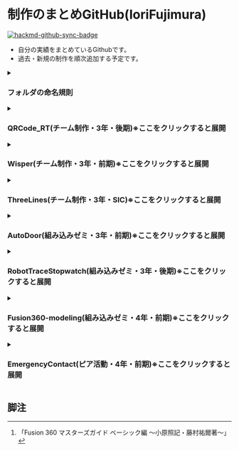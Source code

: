 # 制作のまとめGitHub(IoriFujimura)

[![hackmd-github-sync-badge](https://hackmd.io/S2YPlCf6Skm6G75rnTZXmA/badge)](https://hackmd.io/S2YPlCf6Skm6G75rnTZXmA)

* 自分の実績をまとめているGithubです。
* 過去・新規の制作を順次追加する予定です。

<details>
<summary>

### フォルダの命名規則
</summary>

* 分類
  - Peer: ピア活動<br>※ピア活動とは後輩の授業にチューターの学生が参加して先生の手が足りない状況をサポートすること
  - Team: チーム制作
  - Zemi: 組込系ゼミ
* 学年
  - #3: ３年次
  - #4: ４年次
  - SIC: SIC<br>※SICとはECCで夏休み2週間かけて行うチーム制作のこと
* 時期
  - B4: 前期（4~9月頃）
  - AFT: 後期（10~3月頃）
* 名前
  - _<作品名>: アンダーバーの後に作品名
</details>


<details>
<summary>
 
### QRCode_RT(チーム制作・3年・後期)※ここをクリックすると展開
</summary>

* QRコードを読み取って翻訳するアプリです。
* 文字の読み取りは画像認識(OCR)で行うことが可能になりました。ただ、OCRには文章が斜めや歪んでいるとき、文字が欠損しているときに読み取ることができないという問題がありました。
* そこで、問題に対応できるQRコードに情報をデータとして受け渡すことで解決しようと試みた制作です。<br>

使用例）：
  * 看板や広告にQRコードを添えることで外国の方でも「QRCode_RT」を使用することで書かれた内容を理解できる
  * メニュー表に添えることでお客様が「QRCode_RT」を使用することで、どのようなモノか把握することができる

https://user-images.githubusercontent.com/93113173/163839920-329fb6c4-8458-4163-9eab-7b5bd4e8115f.mp4
</details>


<details>
<summary>
 
### Wisper(チーム制作・3年・前期)※ここをクリックすると展開
</summary>

* チーム制作で開発内容が決まっていたモノです。
* 簡単なSNSアプリです。

## **確認画像**
<img src="https://user-images.githubusercontent.com/93113173/167469428-88031696-31fd-4414-898a-7ec4db0ff5b6.jpg" width="25%" alt="ログイン画面">
<img src="https://user-images.githubusercontent.com/93113173/167469442-86352127-dc98-439e-81d8-ce72db048c20.jpg" width="25%" alt="新規登録画面">
<img src="https://user-images.githubusercontent.com/93113173/167469469-468211a2-2e9a-4509-9516-8321da7a9951.jpg" width="25%" alt="ログイン後の最初の画面">
<img src="https://user-images.githubusercontent.com/93113173/167469510-ea31453e-5825-46a1-a2a1-d3a64cf32843.jpg" width="25%" alt="検索（ユーザー）画面">
<img src="https://user-images.githubusercontent.com/93113173/167469517-d9262231-759d-4bed-8187-7ea2bfee71f1.jpg" width="25%" alt="検索（投稿）画面">
<img src="https://user-images.githubusercontent.com/93113173/167469549-30180a4c-8b81-48e0-94cf-abab2c229901.jpg" width="25%" alt="投稿画面">
<img src="https://user-images.githubusercontent.com/93113173/167469680-8852139b-0dd9-4735-b355-13f2a5fa5efa.jpg" width="25%" alt="プロフィール編集（最初）画面">
<img src="https://user-images.githubusercontent.com/93113173/167469668-f497b82b-84e1-440e-a266-48808300fd4c.jpg" width="25%" alt="プロフィール編集（選択リスト）画面">
<img src="https://user-images.githubusercontent.com/93113173/167469597-e71e3ad6-0d1e-4500-96c0-3078ad3f5a7f.jpg" width="25%" alt="タイムライン（自分の投稿）画面">
<img src="https://user-images.githubusercontent.com/93113173/167469604-24c2295e-2d67-49aa-85b4-9f5505fb1376.jpg" width="25%" alt="タイムライン（いいね）画面">
<img src="https://user-images.githubusercontent.com/93113173/167469694-97ca1b20-2ec9-45d3-bb82-0f1a2e68b4ee.jpg" width="25%" alt="フォロー確認画面">
<img src="https://user-images.githubusercontent.com/93113173/167469704-bb377339-f417-4854-ba09-b0d7080f96df.jpg" width="25%" alt="フォロワー確認画面">
</details>


<details>
<summary>
 
### ThreeLines(チーム制作・3年・SIC)※ここをクリックすると展開
</summary>

* 夏休み2週間程の期間で行うチーム制作で、「コミュニケーション」をテーマに「４人３目並べ」を制作しました。
* 有名な「〇×ゲーム」を４人で行うイメージです。
    
* <h3>ルール</h3>

  - 勝利条件
    * 合計１０点で勝ち
    * または縦横斜めを1つずつ揃えると勝ち
    
  - 得点
    * 揃ったことのない列のリーチを阻止すると1点
    * 揃っていない列を揃えると3点が追加

## **確認画像**
![ThreeLines_Playing](https://user-images.githubusercontent.com/93113173/167469882-54fe2a74-d4c9-4996-8e79-316d7c93af51.png)
</details>


<details>
<summary>
 
### AutoDoor(組み込みゼミ・3年・前期)※ここをクリックすると展開
</summary>

* ゼミの時間に作成した自動ドアの模型です。
* コロナ禍で接触が懸念されます。そこで非接触の仕組みをドアに取り付けることができたら、需要があると考えて制作しました。

 <img src="https://user-images.githubusercontent.com/93113173/164448326-59eb5854-b39d-4f03-9227-58390237daeb.jpg" width="35%">
</details>


<details>
<summary>
 
### RobotTraceStopwatch(組み込みゼミ・3年・後期)※ここをクリックすると展開
</summary>

* ゼミの時間に作成したロボトレースの計測を行うストップウォッチです。

https://user-images.githubusercontent.com/93113173/163949635-5f38c89b-0748-44c6-abf3-5626e1b6e049.mp4
</details>


<details>
<summary>
 
### Fusion360-modeling(組み込みゼミ・4年・前期)※ここをクリックすると展開
</summary>

* Fusion360の機能を用いた3Dモデルの作成を行っています。
* 教科書[^1]で基本的なコマンドや機能について学び、基礎的な知識を身に着けています。
* 学んだことを活かしてロボトレースの本体の修正を行っています。
<br>※本体は前任者がFreeCadでモデリングを行っていたので、Fusion360に合った形に変更しています。

<img src="https://user-images.githubusercontent.com/93113173/164351714-6b62d7c4-60fe-43bc-b9cc-2c84f67e487e.png" width="40%">
<img src="https://user-images.githubusercontent.com/93113173/164351725-d3e2818b-257a-49f9-b981-6e8f7fe5d66b.png" width="50%">
</details>


<details>
<summary>
 
### EmergencyContact(ピア活動・4年・前期)※ここをクリックすると展開
</summary>
    
* ２年次の学生の開発内容の決まっているチーム制作の「緊急連絡掲示板」の作成です

---

### **指定、決まり**
* 作成物が決まっている
<br>※制作期間は第1フェーズ[4/11～5/19（5週目まで）]のみ、第2フェーズ[5/20～6/30（11週目まで）]は企画→制作が自由
* BacklogやGitなどのタスク管理を行えるようになる
* 2年生は｢ApacheとMySQL｣がインストールされており、ローカルでの実行で使用する
* 最終的に｢用意されているサーバー｣で実装する
* 開発言語は｢PHP｣を想定

### **開発内容**
  - ## **｢緊急時の連絡用掲示板｣**

### **開発理由**
* 社内の緊急用の安否確認のシステムがないことを解決するため

### **補足**
* 設計書、要件定義書、画面遷移図は書かなくても良い
* ログイン、新規登録の機能がある（社員のみが使うが登録画面も作る）
* Excel、テーブルのような全員の一覧（社員名、役職、安否情報など）が見れる画面
* 掲示板となっているが、投稿機能は不要（時間があれば作っても良い）
<br>※ただし、自身の被害状況を報告する投稿機能は必要
* 完成品、作成例はない

### **ピアチューターのやること**
* 学生の困っていることを解決する
* 緊急時の安否確認サイトの作成の手助け
* 完成品がないので今回作成しました。

---

## **確認画像**
![シス開1_ログイン](https://user-images.githubusercontent.com/93113173/167468888-30a32d2c-a10b-4d48-86c8-a4d8061ab1a5.png)
![シス開1_登録](https://user-images.githubusercontent.com/93113173/167468945-f3b46e3f-dd85-4ece-9933-e731c8d56232.png)
![シス開1_登録確認](https://user-images.githubusercontent.com/93113173/167468961-e8f129eb-8f54-45e9-a91d-56417720f209.png)
![シス開1_入力](https://user-images.githubusercontent.com/93113173/167468996-907177c6-2c7d-4527-a1dd-f0f21e63a321.png)
![シス開1_掲示板](https://user-images.githubusercontent.com/93113173/167469008-b17daa63-4fbc-4dca-bdbb-79c4437feeed.png)
</details>


## 脚注
[^1]:「Fusion 360 マスターズガイド ベーシック編 ～小原照記・藤村祐爾著～」
